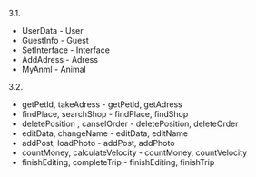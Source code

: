 3.1.
  - UserData - User
  - GuestInfo - Guest
  - SetInterface - Interface
  - AddAdress - Adress
  - MyAnml - Animal

3.2.
  - getPetId, takeAdress - getPetId, getAdress
  - findPlace, searchShop - findPlace, findShop
  - deletePosition , canselOrder - deletePosition, deleteOrder
  - editData, changeName - editData, editName
  - addPost, loadPhoto - addPost, addPhoto
  - countMoney, calculateVelocity - countMoney, countVelocity
  - finishEditing, completeTrip - finishEditing, finishTrip
